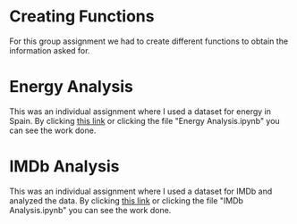 # Creating Functions
For this group assignment we had to create different functions to obtain the information asked for.

# Energy Analysis
This was an individual assignment where I used a dataset for energy in Spain. By clicking [this link](https://github.com/Jonashellevang/IE_MBD_2020/blob/master/Python/Energy%20Analysis.ipynb) or clicking the file "Energy Analysis.ipynb" you can see the work done.

# IMDb Analysis
This was an individual assignment where I used a dataset for IMDb and analyzed the data. By clicking [this link](https://github.com/Jonashellevang/IE_MBD_2020/blob/master/Python/IMDb%20Analysis.ipynb) or clicking the file "IMDb Analysis.ipynb" you can see the work done.
